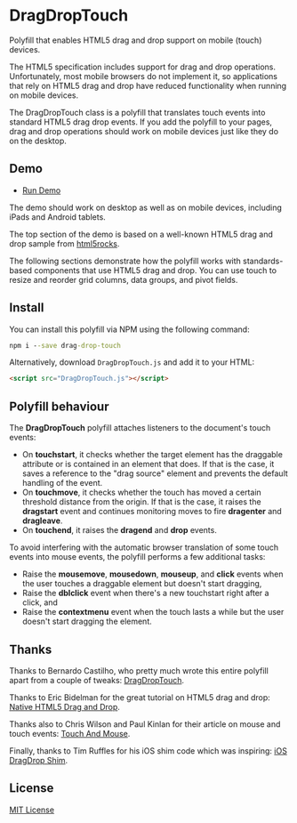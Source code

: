 # DragDropTouch

Polyfill that enables HTML5 drag and drop support on mobile (touch) devices.

The HTML5 specification includes support for drag and drop operations. 
Unfortunately, most mobile browsers do not implement it, so applications
that rely on HTML5 drag and drop have reduced functionality when running
on mobile devices.

The DragDropTouch class is a polyfill that translates touch events into
standard HTML5 drag drop events. If you add the polyfill to your pages,
drag and drop operations should work on mobile devices just like they 
do on the desktop.

## Demo

- [Run Demo](http://bernardo-castilho.github.io/DragDropTouch/demo/index.htm)

The demo should work on desktop as well as on mobile devices, including
iPads and Android tablets.

The top section of the demo is based on a well-known HTML5 drag and drop sample 
from [html5rocks](http://www.html5rocks.com/en/tutorials/dnd/basics/).

The following sections demonstrate how the polyfill works with 
standards-based components that use HTML5 drag and drop. You can use
touch to resize and reorder grid columns, data groups, and pivot
fields.

## Install

You can install this polyfill via NPM using the following command:

```cmd
npm i --save drag-drop-touch
```

Alternatively, download `DragDropTouch.js` and add it to your HTML:

```html
<script src="DragDropTouch.js"></script>
```

## Polyfill behaviour

The **DragDropTouch** polyfill attaches listeners to the document's touch events:

- On **touchstart**, it checks whether the target element has the draggable attribute 
  or is contained in an element that does. If that is the case, it saves a reference 
  to the "drag source" element and prevents the default handling of the event.
- On **touchmove**, it checks whether the touch has moved a certain threshold distance
  from the origin. If that is the case, it raises the **dragstart** event and continues
  monitoring moves to fire **dragenter** and **dragleave**.
- On **touchend**, it raises the **dragend** and **drop** events.

To avoid interfering with the automatic browser translation of some touch events into 
mouse events, the polyfill performs a few additional tasks: 

- Raise the **mousemove**, **mousedown**, **mouseup**, and **click** events when the 
  user touches a draggable element but doesn't start dragging,
- Raise the **dblclick** event when there's a new touchstart right after a click, and
- Raise the **contextmenu** event when the touch lasts a while but the user doesn't 
  start dragging the element.

## Thanks

Thanks to Bernardo Castilho, who pretty much wrote this entire polyfill apart from a couple of tweaks: [DragDropTouch](https://github.com/Bernardo-Castilho).

Thanks to Eric Bidelman for the great tutorial on HTML5 drag and drop: [Native HTML5 Drag and Drop](http://www.html5rocks.com/en/tutorials/dnd/basics/).

Thanks also to Chris Wilson and Paul Kinlan for their article on mouse and touch events: [Touch And Mouse](http://www.html5rocks.com/en/mobile/touchandmouse/).

Finally, thanks to Tim Ruffles for his iOS shim code which was inspiring: [iOS DragDrop Shim](https://github.com/timruffles/ios-html5-drag-drop-shim).

## License

[MIT License](https://opensource.org/licenses/MIT)
